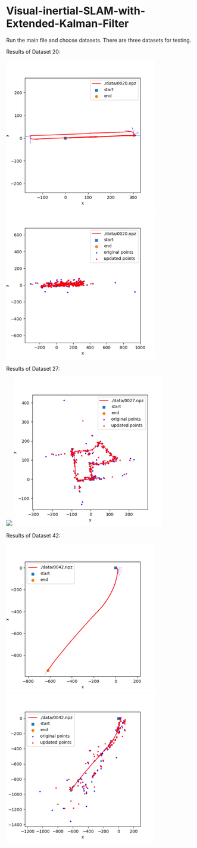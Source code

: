 # Visual-inertial-SLAM-with-Extended-Kalman-Filter

Run the main file and choose datasets. There are three datasets for testing.

Results of Dataset 20:
<p float="left">
  <img src="results/20a.png" width="400" />
  <img src="results/20b.png" width="400" /> 
</p>

Results of Dataset 27:
<p float="left">
  <img src="results/27.png" width="400" />
  <img src="results/27b.png" width="400" /> 
</p>

Results of Dataset 42:
<p float="left">
  <img src="results/42a.png" width="400" />
  <img src="results/42b.png" width="400" /> 
</p>
